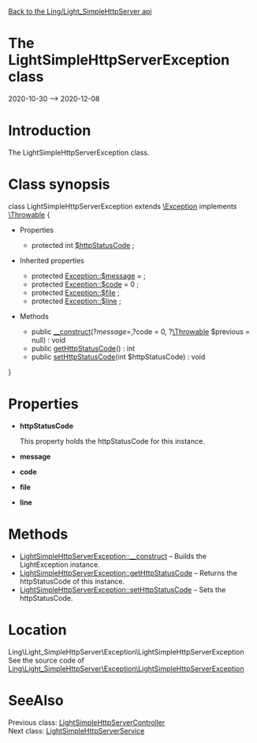 [Back to the Ling/Light_SimpleHttpServer api](https://github.com/lingtalfi/Light_SimpleHttpServer/blob/master/doc/api/Ling/Light_SimpleHttpServer.md)



The LightSimpleHttpServerException class
================
2020-10-30 --> 2020-12-08






Introduction
============

The LightSimpleHttpServerException class.



Class synopsis
==============


class <span class="pl-k">LightSimpleHttpServerException</span> extends [\Exception](http://php.net/manual/en/class.exception.php) implements [\Throwable](http://php.net/manual/en/class.throwable.php) {

- Properties
    - protected int [$httpStatusCode](#property-httpStatusCode) ;

- Inherited properties
    - protected  [Exception::$message](#property-message) =  ;
    - protected  [Exception::$code](#property-code) = 0 ;
    - protected  [Exception::$file](#property-file) ;
    - protected  [Exception::$line](#property-line) ;

- Methods
    - public [__construct](https://github.com/lingtalfi/Light_SimpleHttpServer/blob/master/doc/api/Ling/Light_SimpleHttpServer/Exception/LightSimpleHttpServerException/__construct.md)(?$message = , ?$code = 0, ?[\Throwable](http://php.net/manual/en/class.throwable.php) $previous = null) : void
    - public [getHttpStatusCode](https://github.com/lingtalfi/Light_SimpleHttpServer/blob/master/doc/api/Ling/Light_SimpleHttpServer/Exception/LightSimpleHttpServerException/getHttpStatusCode.md)() : int
    - public [setHttpStatusCode](https://github.com/lingtalfi/Light_SimpleHttpServer/blob/master/doc/api/Ling/Light_SimpleHttpServer/Exception/LightSimpleHttpServerException/setHttpStatusCode.md)(int $httpStatusCode) : void

}




Properties
=============

- <span id="property-httpStatusCode"><b>httpStatusCode</b></span>

    This property holds the httpStatusCode for this instance.
    
    

- <span id="property-message"><b>message</b></span>

    
    
    

- <span id="property-code"><b>code</b></span>

    
    
    

- <span id="property-file"><b>file</b></span>

    
    
    

- <span id="property-line"><b>line</b></span>

    
    
    



Methods
==============

- [LightSimpleHttpServerException::__construct](https://github.com/lingtalfi/Light_SimpleHttpServer/blob/master/doc/api/Ling/Light_SimpleHttpServer/Exception/LightSimpleHttpServerException/__construct.md) &ndash; Builds the LightException instance.
- [LightSimpleHttpServerException::getHttpStatusCode](https://github.com/lingtalfi/Light_SimpleHttpServer/blob/master/doc/api/Ling/Light_SimpleHttpServer/Exception/LightSimpleHttpServerException/getHttpStatusCode.md) &ndash; Returns the httpStatusCode of this instance.
- [LightSimpleHttpServerException::setHttpStatusCode](https://github.com/lingtalfi/Light_SimpleHttpServer/blob/master/doc/api/Ling/Light_SimpleHttpServer/Exception/LightSimpleHttpServerException/setHttpStatusCode.md) &ndash; Sets the httpStatusCode.





Location
=============
Ling\Light_SimpleHttpServer\Exception\LightSimpleHttpServerException<br>
See the source code of [Ling\Light_SimpleHttpServer\Exception\LightSimpleHttpServerException](https://github.com/lingtalfi/Light_SimpleHttpServer/blob/master/Exception/LightSimpleHttpServerException.php)



SeeAlso
==============
Previous class: [LightSimpleHttpServerController](https://github.com/lingtalfi/Light_SimpleHttpServer/blob/master/doc/api/Ling/Light_SimpleHttpServer/Controller/LightSimpleHttpServerController.md)<br>Next class: [LightSimpleHttpServerService](https://github.com/lingtalfi/Light_SimpleHttpServer/blob/master/doc/api/Ling/Light_SimpleHttpServer/Service/LightSimpleHttpServerService.md)<br>
